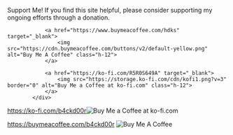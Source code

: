 Support Me!
If you find this site helpful, please consider supporting my ongoing efforts through a donation.
<div class="flex flex-col md:flex-row md:flex-start justify-center items-center gap-4">
                
                <a href="https://www.buymeacoffee.com/hdks" target="_blank">
                    <img src="https://cdn.buymeacoffee.com/buttons/v2/default-yellow.png" alt="Buy Me A Coffee" class="h-12">
                </a>
                
                <a href="https://ko-fi.com/R5R0S649A" target="_blank">
                    <img src="https://storage.ko-fi.com/cdn/kofi1.png?v=3" border="0" alt="Buy Me a Coffee at ko-fi.com" class="h-12">
                </a>
            </div>











https://ko-fi.com/b4ckd00r<img src="https://storage.ko-fi.com/cdn/kofi1.png?v=3" border="0" alt="Buy Me a Coffee at ko-fi.com" class="h-12">

https://buymeacoffee.com/b4ckd00r <img src="https://cdn.buymeacoffee.com/buttons/v2/default-yellow.png" alt="Buy Me A Coffee" class="h-12">


